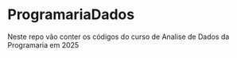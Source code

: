 # ProgramariaDados
Neste repo vão conter os códigos do curso de Analise de Dados da Programaria em 2025

